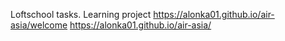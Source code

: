 Loftschool tasks. Learning project
https://alonka01.github.io/air-asia/welcome
https://alonka01.github.io/air-asia/
